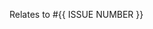 <!---
Have you seen our Rules to Better Pull Requests?
https://www.ssw.com.au/rules/rules-to-better-pull-requests/

Please provide a good title and a short description of your pull request
See https://www.ssw.com.au/rules/write-a-good-pull-request/ for further guidance

Did you do an over the shoulder review?
https://www.ssw.com.au/rules/over-the-shoulder-prs
-->

Relates to #{{ ISSUE NUMBER }}

<!-- Add done video, screenshots as per https://ssw.com.au/rules/record-a-quick-and-dirty-done-video/-->
